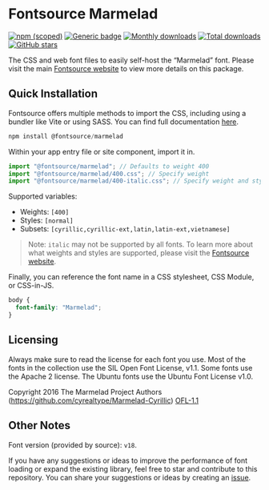 # Fontsource Marmelad

[![npm (scoped)](https://img.shields.io/npm/v/@fontsource/marmelad?color=brightgreen)](https://www.npmjs.com/package/@fontsource/marmelad) [![Generic badge](https://img.shields.io/badge/fontsource-passing-brightgreen)](https://github.com/fontsource/fontsource) [![Monthly downloads](https://badgen.net/npm/dm/@fontsource/marmelad)](https://github.com/fontsource/fontsource) [![Total downloads](https://badgen.net/npm/dt/@fontsource/marmelad)](https://github.com/fontsource/fontsource) [![GitHub stars](https://img.shields.io/github/stars/fontsource/fontsource.svg?style=social&label=Star)](https://github.com/fontsource/fontsource/stargazers)

The CSS and web font files to easily self-host the “Marmelad” font. Please visit the main [Fontsource website](https://fontsource.org/fonts/marmelad) to view more details on this package.

## Quick Installation

Fontsource offers multiple methods to import the CSS, including using a bundler like Vite or using SASS. You can find full documentation [here](https://fontsource.org/docs/getting-started/introduction).

```javascript
npm install @fontsource/marmelad
```

Within your app entry file or site component, import it in.

```javascript
import "@fontsource/marmelad"; // Defaults to weight 400
import "@fontsource/marmelad/400.css"; // Specify weight
import "@fontsource/marmelad/400-italic.css"; // Specify weight and style
```

Supported variables:
- Weights: `[400]`
- Styles: `[normal]`
- Subsets: `[cyrillic,cyrillic-ext,latin,latin-ext,vietnamese]`

> Note: `italic` may not be supported by all fonts. To learn more about what weights and styles are supported, please visit the [Fontsource website](https://fontsource.org/fonts/marmelad).

Finally, you can reference the font name in a CSS stylesheet, CSS Module, or CSS-in-JS.

```css
body {
  font-family: "Marmelad";
}
```

## Licensing
Always make sure to read the license for each font you use. Most of the fonts in the collection use the SIL Open Font License, v1.1. Some fonts use the Apache 2 license. The Ubuntu fonts use the Ubuntu Font License v1.0.

Copyright 2016 The Marmelad Project Authors (https://github.com/cyrealtype/Marmelad-Cyrillic)
[OFL-1.1](https://openfontlicense.org)

## Other Notes
Font version (provided by source): `v18`.

If you have any suggestions or ideas to improve the performance of font loading or expand the existing library, feel free to star and contribute to this repository. You can share your suggestions or ideas by creating an [issue](https://github.com/fontsource/fontsource/issues).